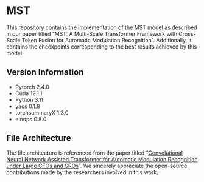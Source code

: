 # MST
This repository contains the implementation of the MST model as described in our paper titled “MST: A Multi-Scale Transformer Framework with Cross-Scale Token Fusion for Automatic Modulation Recognition”. Additionally, it contains the checkpoints corresponding to the best results achieved by this model.
## Version Information 
- Pytorch 2.4.0 
- Cuda 12.1.1 
- Python 3.11 
- yacs 0.1.8 
- torchsummaryX 1.3.0 
- einops 0.8.0
## File Architecture 
The file architecture is referenced from the paper titled “[Convolutional Neural Network Assisted Transformer for Automatic Modulation Recognition under Large CFOs and SROs](https://github.com/DTMB-DL/TransGroupNet)”.
We sincerely appreciate the open-source contributions made by the researchers involved in this work.
